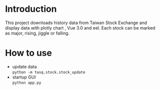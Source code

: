 # Introduction
This project downloads history data from Taiwan Stock Exchange and display data with plotly chart , Vue 3.0 and eel.
Each stock can be marked as major, rising, jiggle or falling.

# How to use
* update data  
``` python -m tasq.stock.stock_update ```
* startup GUI  
``` python app.py ```
